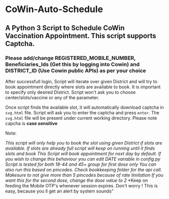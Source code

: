 # CoWin-Auto-Schedule

## A Python 3 Script to Schedule CoWin Vaccination Appointment. This script supports Captcha.  

### Please add/change REGISTERED_MOBILE_NUMBER, Beneficiaries_Ids (Get this by logging into Cowin) and DISTRICT_ID (Use Cowin public APIs) as per your choice 

After successfull login, Script will iterate over given District and will try to book appointment directly where slots are available to book. It is important to specify only desired District. Script won't ask you to choose center/slots/vaccine or any of the parameter.

Once script finds the available slot, it will automatically download captcha in ```svg.html``` file. Script will ask you to enter the captcha and press ```enter```. The ```svg.html``` file will be present under current working directory. Please note capcha is **case sensitive**
    
    
Note: 

*This script will only help you to book the slot using given District if slots are available. If slots are already full script will keep on running until it finds slots and book*
*This Script will book appointment for next day by default. If you wish to change this behaviour you can edit DATE variable in config.py*
*Script is tested for both 18-44 and 45+ group for first dose only*
*You can also run this based on pincodes. Check bookkeeping folder for the api call. Makesure to not give more than 5 pincodes because of rate limitation*
*If you want this for the second dose, change the dose value to 2*
*Keep on feeding the Mobile OTP's whenever session expires. Don't worry ! This is easy, because you ll get an alert by system sounds"
